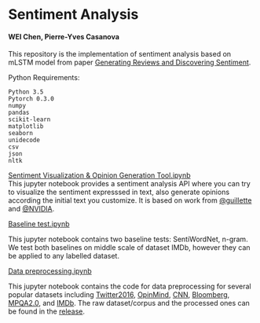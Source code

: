 # Sentiment Analysis
#### WEI Chen, Pierre-Yves Casanova

This repository is the implementation of sentiment analysis based on mLSTM model from paper [Generating Reviews and Discovering Sentiment](https://github.com/openai/generating-reviews-discovering-sentiment).

Python Requirements:

    Python 3.5
    Pytorch 0.3.0
    numpy
    pandas
    scikit-learn
    matplotlib
    seaborn
    unidecode
    csv
    json
    nltk

[Sentiment Visualization & Opinion Generation Tool.ipynb](https://github.com/WEICHENGIT/Sentiment-Analysis-PRIM/blob/master/Sentiment%20Visualization%20%26%20Opinion%20Generation%20Tool.ipynb)</br>
This jupyter notebook provides a sentiment analysis API where you can try to visualize the sentiment expresssed in text, also generate opinions according the initial text you customize. It is based on work from [@guillette](https://github.com/guillitte/pytorch-sentiment-neuron) and [@NVIDIA](https://github.com/NVIDIA/sentiment-discovery).

[Baseline test.ipynb](https://github.com/WEICHENGIT/Sentiment-Analysis-PRIM/blob/master/Baseline%20test.ipynb)

This jupyter notebook contains two baseline tests: SentiWordNet, n-gram. We test both baselines on middle scale of dataset IMDb, however they can be applied to any labelled dataset.

[Data preprocessing.ipynb](https://github.com/WEICHENGIT/Sentiment-Analysis-PRIM/blob/master/Data%20preprocessing.ipynb)

This jupyter notebook contains the code for data preprocessing for several popular datasets including [Twitter2016](http://alt.qcri.org/semeval2017/task4/index.php?id=data-and-tools), [OpinMind](https://www.kaggle.com/c/si650winter11/data), [CNN](https://github.com/deepmind/rc-data/), [Bloomberg](https://github.com/philipperemy/financial-news-dataset), [MPQA2.0](http://mpqa.cs.pitt.edu/corpora/mpqa_corpus/mpqa_corpus_2_0/), and [IMDb](http://ai.stanford.edu/~amaas/data/sentiment/). The raw dataset/corpus and the processed ones can be found in the [release](https://github.com/WEICHENGIT/Sentiment-Analysis-PRIM/releases).
